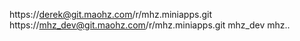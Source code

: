 https://derek@git.maohz.com/r/mhz.miniapps.git
https://mhz_dev@git.maohz.com/r/mhz.miniapps.git
mhz_dev   mhz..